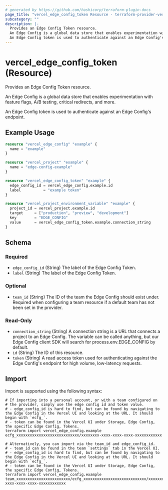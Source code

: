 ```yaml
---
# generated by https://github.com/hashicorp/terraform-plugin-docs
page_title: "vercel_edge_config_token Resource - terraform-provider-vercel"
subcategory: ""
description: |-
  Provides an Edge Config Token resource.
  An Edge Config is a global data store that enables experimentation with feature flags, A/B testing, critical redirects, and more.
  An Edge Config token is used to authenticate against an Edge Config's endpoint.
---
```


# vercel_edge_config_token (Resource)

Provides an Edge Config Token resource.

An Edge Config is a global data store that enables experimentation with feature flags, A/B testing, critical redirects, and more.

An Edge Config token is used to authenticate against an Edge Config's endpoint.

## Example Usage

```terraform
resource "vercel_edge_config" "example" {
  name = "example"
}

resource "vercel_project" "example" {
  name = "edge-config-example"
}

resource "vercel_edge_config_token" "example" {
  edge_config_id = vercel_edge_config.example.id
  label          = "example token"
}

resource "vercel_project_environment_variable" "example" {
  project_id = vercel_project.example.id
  target     = ["production", "preview", "development"]
  key        = "EDGE_CONFIG"
  value      = vercel_edge_config_token.example.connection_string
}
```

<!-- schema generated by tfplugindocs -->
## Schema

### Required

- `edge_config_id` (String) The label of the Edge Config Token.
- `label` (String) The label of the Edge Config Token.

### Optional

- `team_id` (String) The ID of the team the Edge Config should exist under. Required when configuring a team resource if a default team has not been set in the provider.

### Read-Only

- `connection_string` (String) A connection string is a URL that connects a project to an Edge Config. The variable can be called anything, but our Edge Config client SDK will search for process.env.EDGE_CONFIG by default.
- `id` (String) The ID of this resource.
- `token` (String) A read access token used for authenticating against the Edge Config's endpoint for high volume, low-latency requests.

## Import

Import is supported using the following syntax:

```shell
# If importing into a personal account, or with a team configured on
# the provider, simply use the edge config id and token value.
# - edge_config_id is hard to find, but can be found by navigating to the Edge Config in the Vercel UI and looking at the URL. It should begin with `ecfg_`.
# - token can be found in the Vercel UI under Storage, Edge Config, the specific Edge Config, Tokens.
terraform import vercel_edge_config.example ecfg_xxxxxxxxxxxxxxxxxxxxxxxxxxxx/xxxxxxxx-xxxx-xxxx-xxxx-xxxxxxxxxxxx

# Alternatively, you can import via the team_id and edge_config_id.
# - team_id can be found in the team `settings` tab in the Vercel UI.
# - edge_config_id is hard to find, but can be found by navigating to the Edge Config in the Vercel UI and looking at the URL. It should begin with `ecfg_`.
# - token can be found in the Vercel UI under Storage, Edge Config, the specific Edge Config, Tokens.
terraform import vercel_edge_config.example team_xxxxxxxxxxxxxxxxxxxxxxxx/ecfg_xxxxxxxxxxxxxxxxxxxxxxxxxxxx/xxxxxxxx-xxxx-xxxx-xxxx-xxxxxxxxxxxx
```
